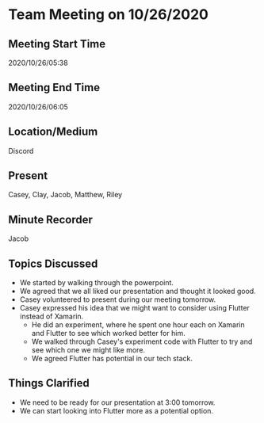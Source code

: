 # Team Meeting on 10/26/2020

## Meeting Start Time

2020/10/26/05:38

## Meeting End Time

2020/10/26/06:05

## Location/Medium

Discord

## Present

Casey, Clay, Jacob, Matthew, Riley

## Minute Recorder

Jacob

## Topics Discussed

- We started by walking through the powerpoint.
- We agreed that we all liked our presentation and thought it looked good.
- Casey volunteered to present during our meeting tomorrow.
- Casey expressed his idea that we might want to consider using Flutter instead of Xamarin.
  - He did an experiment, where he spent one hour each on Xamarin and Flutter to see which worked better for him.
  - We walked through Casey's experiment code with Flutter to try and see which one we might like more.
  - We agreed Flutter has potential in our tech stack.

## Things Clarified

- We need to be ready for our presentation at 3:00 tomorrow.
- We can start looking into Flutter more as a potential option.
